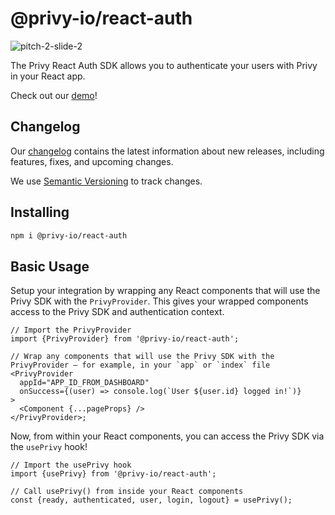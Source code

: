 # @privy-io/react-auth

![pitch-2-slide-2](https://user-images.githubusercontent.com/3359083/234168988-04254782-0e67-420a-91f7-8e67b67207e5.png)

The Privy React Auth SDK allows you to authenticate your users with Privy in your React app.

Check out our [demo](https://demo.privy.io/)!

## Changelog

Our [changelog](https://docs.privy.io/reference/sdk/react-auth/changelog) contains the latest information about new releases, including features, fixes, and upcoming changes.

We use [Semantic Versioning](https://semver.org/) to track changes.

## Installing

```sh
npm i @privy-io/react-auth
```

## Basic Usage

Setup your integration by wrapping any React components that will use the Privy SDK with the `PrivyProvider`. This gives your wrapped components access to the Privy SDK and authentication context.

```tsx
// Import the PrivyProvider
import {PrivyProvider} from '@privy-io/react-auth';

// Wrap any components that will use the Privy SDK with the PrivyProvider – for example, in your `app` or `index` file
<PrivyProvider
  appId="APP_ID_FROM_DASHBOARD"
  onSuccess={(user) => console.log(`User ${user.id} logged in!`)}
>
  <Component {...pageProps} />
</PrivyProvider>;
```

Now, from within your React components, you can access the Privy SDK via the `usePrivy` hook!

```tsx
// Import the usePrivy hook
import {usePrivy} from '@privy-io/react-auth';

// Call usePrivy() from inside your React components
const {ready, authenticated, user, login, logout} = usePrivy();
```
